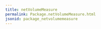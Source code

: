 ```yaml
---
title: netVolumeMeasure
permalink: Package.netVolumeMeasure.html
jsonid: package_netvolumemeasure
---
```


